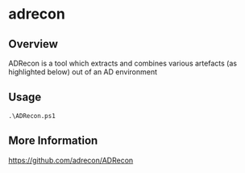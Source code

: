 # adrecon

## Overview

ADRecon is a tool which extracts and combines various artefacts (as highlighted below) out of an AD environment

## Usage

    .\ADRecon.ps1


## More Information

https://github.com/adrecon/ADRecon